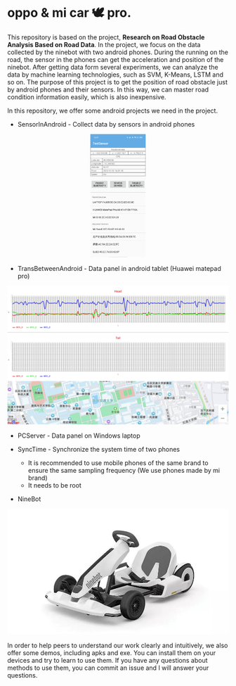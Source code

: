 # oppo & mi car 🕊️ pro.

This repository is based on the project, **Research on Road Obstacle Analysis Based on Road Data**.  In the project, we focus on the data collected by the ninebot with two android phones. During the running on the road, the sensor in the phones can get the acceleration and position of the ninebot. After getting data form several experiments, we can analyze the data by machine learning technologies, such as SVM, K-Means, LSTM and so on. The purpose of this project is to get the position of road obstacle just by android phones and their sensors. In this way, we can master road condition information easily, which is also inexpensive.

In this repository, we offer some android projects we need in the project. 

-  SensorInAndroid - Collect data by sensors in android phones

<div align="center"><img src="./img/1.jpg" alt="img" width="25%" height="25%" /></div>

- TransBetweenAndroid - Data panel in android tablet (Huawei matepad pro) 

![img](./img/2.jpg)

- PCServer - Data panel on Windows laptop

- SyncTime - Synchronize the system time of two phones
  - It is recommended to use mobile phones of the same brand to ensure the same sampling frequency (We use phones made by mi brand)
  - It needs to be root
- NineBot

![img](./img/0.jpeg)

In order to help peers to understand our work clearly and intuitively, we also offer some demos, including apks and exe. You can install them on your devices and try to learn to use them. If you have any questions about methods to use them, you can commit an issue and I will answer your questions.
